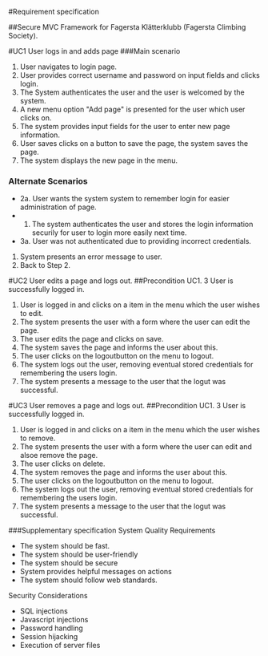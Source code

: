 #Requirement specification 

##Secure MVC Framework for Fagersta Klätterklubb (Fagersta Climbing Society).

#UC1 User logs in and adds page
###Main scenario
1. User navigates to login page.
2. User provides correct username and password on input fields and clicks login.
3. The System authenticates the user and the user is welcomed by the system.
4. A new menu option "Add page" is presented for the user which user clicks on.
5. The system provides input fields for the user to enter new page information.
6. User saves clicks on a button to save the page, the system saves the page.
7. The system displays the new page in the menu.

### Alternate Scenarios
* 2a. User wants the system system to remember login for easier administration of page.
 * 1. The system authenticates the user and stores the login information securily for user to login more easily next time.
* 3a. User was not authenticated due to providing incorrect credentials.
 1. System presents an error message to user.
 2. Back to Step 2.

#UC2 User edits a page and logs out.
##Precondition
UC1. 3 User is successfully logged in.
1. User is logged in and clicks on a item in the menu which the user wishes to edit.
2. The system presents the user with a form where the user can edit the page.
3. The user edits the page and clicks on save.
4. The system saves the page and informs the user about this.
5. The user clicks on the logoutbutton on the menu to logout.
6. The system logs out the user, removing eventual stored credentials for remembering the users login.
7. The system presents a message to the user that the logut was successful.

#UC3 User removes a page and logs out.
##Precondition
UC1. 3 User is successfully logged in.
1. User is logged in and clicks on a item in the menu which the user wishes to remove.
2. The system presents the user with a form where the user can edit and alsoe remove the page.
3. The user clicks on delete.
4. The system removes the page and informs the user about this.
5. The user clicks on the logoutbutton on the menu to logout.
6. The system logs out the user, removing eventual stored credentials for remembering the users login.
7. The system presents a message to the user that the logut was successful.

###Supplementary specification
System Quality Requirements
 * The system should be fast.
 * The system should be user-friendly
 * The system should be secure
 * System provides helpful messages on actions
 * The system should follow web standards.

Security Considerations
 * SQL injections
 * Javascript injections
 * Password handling
 * Session hijacking
 * Execution of server files
